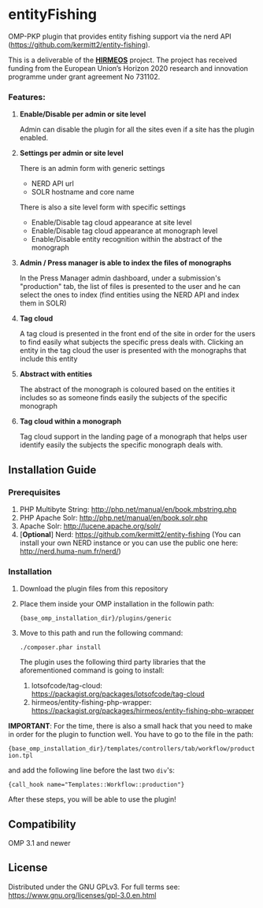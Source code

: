 # entityFishing
OMP-PKP plugin that provides entity fishing support via the nerd API (https://github.com/kermitt2/entity-fishing).

This is a deliverable of the <a target="_blank" href="http://hirmeos.eu">**HIRMEOS**</a> project. The project has received funding from the European Union’s Horizon 2020 research and innovation programme under grant agreement No 731102.

### Features:

1) **Enable/Disable per admin or site level**
	
	Admin can disable the plugin for all the sites even if a site has the plugin enabled.

2) **Settings per admin or site level**
	
	There is an admin form with generic settings

	* NERD API url
	* SOLR hostname and core name

	There is also a site level form with specific settings

	* Enable/Disable tag cloud appearance at site level
	* Enable/Disable tag cloud appearance at monograph level
	* Enable/Disable entity recognition within the abstract of the monograph
	
3) **Admin / Press manager is able to index the files of monographs**

	In the Press Manager admin dashboard, under a submission's "production" tab, the list of files is presented to the user and he can select the ones to index (find entities using the NERD API and index them in SOLR)
	
3) **Tag cloud**
	
	A tag cloud is presented in the front end of the site in order for the users to find easily what subjects the specific press deals with. Clicking an entity in the tag cloud the user is presented with the monographs that include this entity
	
4) **Abstract with entities**

	The abstract of the monograph is coloured based on the entities it includes so as someone finds easily the subjects of the specific monograph
	
5) **Tag cloud within a monograph**

	Tag cloud support in the landing page of a monograph that helps user identify easily the subjects the specific monograph deals with.
	
## Installation Guide

### Prerequisites

1) PHP Multibyte String: http://php.net/manual/en/book.mbstring.php
2) PHP Apache Solr: http://php.net/manual/en/book.solr.php
3) Apache Solr: http://lucene.apache.org/solr/
4) [**Optional**] Nerd: https://github.com/kermitt2/entity-fishing (You can install your own NERD instance or you can use the public one here: http://nerd.huma-num.fr/nerd/)

### Installation

1) Download the plugin files from this repository

2) Place them inside your OMP installation in the followin path:

	`{base_omp_installation_dir}/plugins/generic`
	
3) Move to this path and run the following command:

	`./composer.phar install`
	
	The plugin uses the following third party libraries that the aforementioned command is going to install:
	
	1) lotsofcode/tag-cloud: https://packagist.org/packages/lotsofcode/tag-cloud
	2) hirmeos/entity-fishing-php-wrapper: https://packagist.org/packages/hirmeos/entity-fishing-php-wrapper
	
**IMPORTANT**: For the time, there is also a small hack that you need to make in order for the plugin to function well. You have to go to the file in the path:

`{base_omp_installation_dir}/templates/controllers/tab/workflow/production.tpl`

and add the following line before the last two `div`'s:

`{call_hook name="Templates::Workflow::production"}`

After these steps, you will be able to use the plugin!

## Compatibility
OMP 3.1 and newer

## License
Distributed under the GNU GPLv3. For full terms see: https://www.gnu.org/licenses/gpl-3.0.en.html

